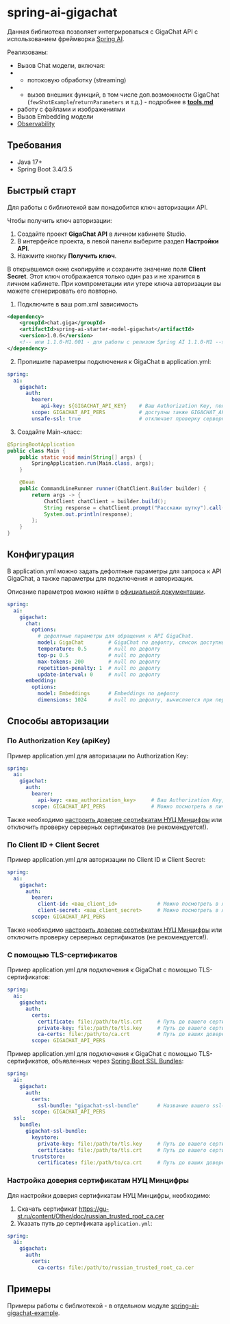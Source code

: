 # spring-ai-gigachat

Данная библиотека позволяет интегрироваться с GigaChat API с использованием фреймворка [Spring AI](https://docs.spring.io/spring-ai/reference/index.html).

Реализованы:
* Вызов Chat модели, включая:
* * потоковую обработку (streaming)
* * вызов внешних функций, в том числе доп.возможности GigaChat (`fewShotExample`/`returnParameters` и т.д.) - подробнее в **[tools.md](docs/tools.md)**
* работу с файлами и изображениями
* Вызов Embedding модели
* [Observability](https://docs.spring.io/spring-ai/reference/observability/index.html)

## Требования

* Java 17+
* Spring Boot 3.4/3.5

## Быстрый старт

Для работы с библиотекой вам понадобится ключ авторизации API.

Чтобы получить ключ авторизации:
1. Создайте проект **GigaChat API** в личном кабинете Studio.
2. В интерфейсе проекта, в левой панели выберите раздел **Настройки API**.
3. Нажмите кнопку **Получить ключ**.

В открывшемся окне скопируйте и сохраните значение поля **Client Secret**.
Этот ключ отображается только один раз и не хранится в личном кабинете.
При компрометации или утере ключа авторизации вы можете сгенерировать его повторно.

1) Подключите в ваш pom.xml зависимость

```xml
<dependency>
    <groupId>chat.giga</groupId>
    <artifactId>spring-ai-starter-model-gigachat</artifactId>
    <version>1.0.6</version>
    <!-- или 1.1.0-M1.001 - для работы с релизом Spring AI 1.1.0-M1 -->
</dependency>
```

2) Пропишите параметры подключения к GigaChat в application.yml:

```yaml
spring:
  ai:
    gigachat:
      auth:
        bearer:
           api-key: ${GIGACHAT_API_KEY}    # Ваш Authorization Key, полученный в личном кабинете GigaChat
        scope: GIGACHAT_API_PERS           # доступны также GIGACHAT_API_B2B, GIGACHAT_API_CORP
        unsafe-ssl: true                   # отключает проверку серверных сертификатов, не рекомендуется использовать в production!
```

3) Создайте Main-класс:

```java
@SpringBootApplication
public class Main {
    public static void main(String[] args) {
        SpringApplication.run(Main.class, args);
    }

    @Bean
    public CommandLineRunner runner(ChatClient.Builder builder) {
        return args -> {
            ChatClient chatClient = builder.build();
            String response = chatClient.prompt("Расскажи шутку").call().content();
            System.out.println(response);
        };
    }
}
```

## Конфигурация

В application.yml можно задать дефолтные параметры для запроса к API GigaChat,
а также параметры для подключения и авторизации.

Описание параметров можно найти в [официальной документации](https://developers.sber.ru/docs/ru/gigachat/api/reference/rest/post-chat).

```yaml
spring:
  ai:
    gigachat:
      chat:
        options:
          # дефолтные параметры для обращения к API GigaChat.
          model: GigaChat        # GigaChat по дефолту, список доступных моделей - https://developers.sber.ru/docs/ru/gigachat/models
          temperature: 0.5       # null по дефолту
          top-p: 0.5             # null по дефолту
          max-tokens: 200        # null по дефолту
          repetition-penalty: 1  # null по дефолту 
          update-interval: 0     # null по дефолту
      embedding:
        options:
          model: Embeddings      # Embeddings по дефолту
          dimensions: 1024       # null по дефолту, вычисляется при первом обращении к Embedding-модели
```

## Способы авторизации

### По Authorization Key (apiKey)

Пример application.yml для авторизации по Authorization Key:

```yaml
spring:
  ai:
    gigachat:
      auth:
        bearer:
          api-key: <ваш_authorization_key>     # Ваш Authorization Key, можно посмотреть в личном кабинете GigaChat в разделе "Настройки API" в вашем проекте
        scope: GIGACHAT_API_PERS               # Можно посмотреть в личном кабинете GigaChat в разделе "Настройки API" в вашем проекте
```

Также необходимо [настроить доверие сертифкатам НУЦ Минцифры](#настройка-доверия-сертификатам-нуц-минцифры)
или отключить проверку серверных сертификатов (не рекомендуется!).

### По Client ID + Client Secret

Пример application.yml для авторизации по Client ID и Client Secret:

```yaml
spring:
  ai:
    gigachat:
      auth:
        bearer:
          client-id: <ваш_client_id>             # Можно посмотреть в личном кабинете GigaChat в разделе "Настройки API" в вашем проекте
          client-secret: <ваш_client_secret>     # Можно посмотреть в личном кабинете GigaChat в разделе "Настройки API" в вашем проекте
        scope: GIGACHAT_API_PERS
```

Также необходимо [настроить доверие сертифкатам НУЦ Минцифры](#настройка-доверия-сертификатам-нуц-минцифры)
или отключить проверку серверных сертификатов (не рекомендуется!).

### С помощью TLS-сертификатов

Пример application.yml для подключения к GigaChat с помощью TLS-сертификатов:

```yaml
spring:
  ai:
    gigachat:
      auth:
        certs:
          certificate: file:/path/to/tls.crt     # Путь до вашего сертификата. Если у вас терминация TLS настроена на Egress-gateway, то можно пропустить этот параметр
          private-key: file:/path/to/tls.key     # Путь до вашего сертификата. Если у вас терминация TLS настроена на Egress-gateway, то можно пропустить этот параметр
          ca-certs: file:/path/to/ca.crt         # Путь до ваших доверенных сертификатов. Если у вас терминация TLS настроена на Egress-gateway, то можно пропустить этот параметр
        scope: GIGACHAT_API_PERS
```

Пример application.yml для подключения к GigaChat с помощью TLS-сертификатов,
объявленных через [Spring Boot SSL Bundles](https://docs.spring.io/spring-boot/reference/features/ssl.html):

```yaml
spring:
  ai:
    gigachat:
      auth:
        certs:
          ssl-bundle: "gigachat-ssl-bundle"      # Название вашего ssl-bundle
        scope: GIGACHAT_API_PERS
  ssl:
    bundle:
      gigachat-ssl-bundle:
        keystore:
          private-key: file:/path/to/tls.key     # Путь до вашего сертификата
          certificate: file:/path/to/tls.crt     # Путь до вашего сертификата
        truststore:
          certificates: file:/path/to/ca.crt     # Путь до ваших доверенных сертификатов
```

### Настройка доверия сертификатам НУЦ Минцифры

Для настройки доверия сертификатам НУЦ Минцифры, необходимо:
1) Скачать сертификат https://gu-st.ru/content/Other/doc/russian_trusted_root_ca.cer
2) Указать путь до сертификата `application.yml`:

```yaml
spring:
  ai:
    gigachat:
      auth:
        certs:
          ca-certs: file:/path/to/russian_trusted_root_ca.cer
```

## Примеры

Примеры работы с библиотекой - в отдельном модуле [spring-ai-gigachat-example](./spring-ai-gigachat-example/README.md).
